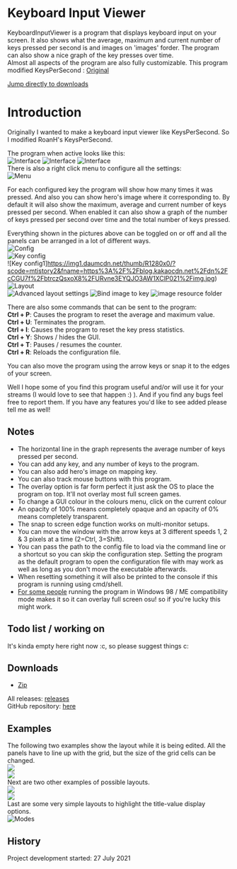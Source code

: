 # Keyboard Input Viewer

KeyboardInputViewer is a program that displays keyboard input on your screen. It also shows what the average, maximum and current number of keys pressed per second is and images on 'images' forder. The program can also show a nice graph of the key presses over time.    
Almost all aspects of the program are also fully customizable. This program modified KeysPerSecond : [Original](https://github.com/RoanH/KeysPerSecond)


[Jump directly to downloads](#downloads)

# Introduction
Originally I wanted to make a keyboard input viewer like KeysPerSecond. So I modified RoanH's KeysPerSecond.

The program when active looks like this:    
![Interface](https://user-images.githubusercontent.com/53378637/128698767-a8a2ff04-463b-4c6a-8d38-fcc47f95224f.jpg)
![Interface](http://i.imgur.com/9cCzB0Q.png)  ![Interface](http://i.imgur.com/bLQXABw.png)    
There is also a right click menu to configure all the settings:    
![Menu](https://i.imgur.com/lltS2NK.png)    

For each configured key the program will show how many times it was pressed. And also you can show hero's image where it corresponding to. By default it will also show the maximum, average and current number of keys pressed per second.
When enabled it can also show a graph of the number of keys pressed per second over time and the total number of keys pressed.

Everything shown in the pictures above can be toggled on or off and all the panels can be arranged in a lot of different ways.      
![Config](https://img1.daumcdn.net/thumb/R1280x0/?scode=mtistory2&fname=https%3A%2F%2Fblog.kakaocdn.net%2Fdn%2FbFCxJy%2FbtrczJtJByw%2Frei1RmyKHX9EiJiUXq6eCk%2Fimg.jpg)  
![Key config](https://img1.daumcdn.net/thumb/R1280x0/?scode=mtistory2&fname=https%3A%2F%2Fblog.kakaocdn.net%2Fdn%2Fbh9dlE%2FbtrczIBDh6S%2FW4iaKv84oXv52xKndNT1C0%2Fimg.jpg)  
![Key config1]https://img1.daumcdn.net/thumb/R1280x0/?scode=mtistory2&fname=https%3A%2F%2Fblog.kakaocdn.net%2Fdn%2FcCGU7f%2FbtrczQsxoX8%2FURvne3EYQJO3AW1XClP021%2Fimg.jpg) 
![Layout](https://img1.daumcdn.net/thumb/R1280x0/?scode=mtistory2&fname=https%3A%2F%2Fblog.kakaocdn.net%2Fdn%2F0OZ3L%2FbtrczKGakrT%2FwlteKDGxhruXjXPelozD81%2Fimg.jpg)   
![Advanced layout settings](https://img1.daumcdn.net/thumb/R1280x0/?scode=mtistory2&fname=https%3A%2F%2Fblog.kakaocdn.net%2Fdn%2FUo69f%2FbtrczIImQvv%2FvHyfLA5DMyRmdmWRI8cy2K%2Fimg.jpg)
![Bind image to key](https://img1.daumcdn.net/thumb/R1280x0/?scode=mtistory2&fname=https%3A%2F%2Fblog.kakaocdn.net%2Fdn%2FbmvvVI%2FbtrcEv85HEy%2FLGuyXZOf9xcbP9kWH4OuE0%2Fimg.jpg)
![image resource folder](https://img1.daumcdn.net/thumb/R1280x0/?scode=mtistory2&fname=https%3A%2F%2Fblog.kakaocdn.net%2Fdn%2FJTs3c%2FbtrcFWyCLhe%2FKJ4ucFf70umfjdDknEn3U0%2Fimg.jpg)

There are also some commands that can be sent to the program:    
**Ctrl + P**: Causes the program to reset the average and maximum value.    
**Ctrl + U**: Terminates the program.    
**Ctrl + I**: Causes the program to reset the key press statistics.    
**Ctrl + Y**: Shows / hides the GUI.    
**Ctrl + T**: Pauses / resumes the counter.    
**Ctrl + R**: Reloads the configuration file.

You can also move the program using the arrow keys or snap it to the edges of your screen.

Well I hope some of you find this program useful and/or will use it for your streams (I would love to see that happen  :) ).
And if you find any bugs feel free to report them. If you have any features you'd like to see added please tell me as well!

## Notes
- The horizontal line in the graph represents the average number of keys pressed per second.
- You can add any key, and any number of keys to the program.
- You can also add hero's image on mapping key.
- You can also track mouse buttons with this program.
- The overlay option is far form perfect it just ask the OS to place the program on top. It'll not overlay most full screen games.
- To change a GUI colour in the colours menu, click on the current colour
- An opacity of 100% means completely opaque and an opacity of 0% means completely transparent.
- The snap to screen edge function works on multi-monitor setups.
- You can move the window with the arrow keys at 3 different speeds 1, 2 & 3 pixels at a time (2=Ctrl, 3=Shift).
- You can pass the path to the config file to load via the command line or a shortcut so you can skip the configuration step. Setting the program as the default program to open the configuration file with may work as well as long as you don't move the executable afterwards.
- When resetting something it will also be printed to the console if this program is running using cmd/shell.    
- [For some people](https://youtu.be/E_WHAaI_-Zw) running the program in Windows 98 / ME compatibility mode makes it so it can overlay full screen osu! so if you're lucky this might work.

## Todo list / working on
It's kinda empty here right now :c, so please suggest things c:    

## Downloads
- [Zip](https://github.com/SsalHub/KeyboardInputViewer/releases/download/1.0/KeyboardInputViewer_1.0.zip)    

All releases: [releases](https://github.com/SsalHub/KeyboardInputViewer/releases)    
GitHub repository: [here](https://github.com/SsalHub/KeyboardInputViewer)

## Examples
The following two examples show the layout while it is being edited. All the panels have to line up with the grid, but the size of the grid cells can be changed.    
![](https://i.imgur.com/kfXaqwX.png)    
![](https://i.imgur.com/DP5MNVq.png)    
Next are two other examples of possible layouts.    
![](https://i.imgur.com/ImE4zTU.png)    
![](https://i.imgur.com/fBgohIA.png)    
Last are some very simple layouts to highlight the title-value display options.    
![Modes](https://i.imgur.com/0769n9E.png)      

## History
Project development started: 27 July 2021

